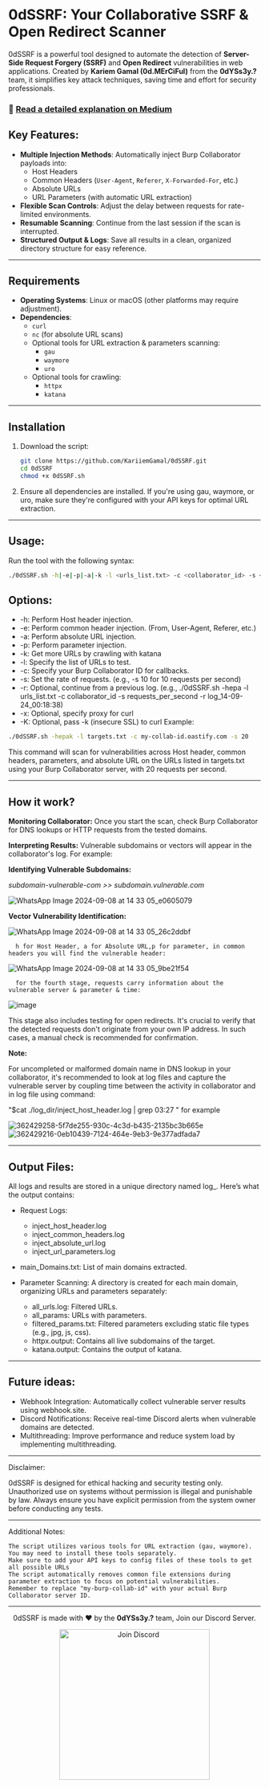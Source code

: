 # 0dSSRF: Your Collaborative SSRF & Open Redirect Scanner

0dSSRF is a powerful tool designed to automate the detection of **Server-Side Request Forgery (SSRF)** and **Open Redirect** vulnerabilities in web applications. Created by **Kariem Gamal (0d.MErCiFul)** from the **0dYSs3y.?** team, it simplifies key attack techniques, saving time and effort for security professionals.

### 🚀 [Read a detailed explanation on Medium](https://medium.com/@kariiem/0dssrf-automate-finding-ssrf-external-service-interactions-open-redirects-944be6770a02)


## Key Features:

- **Multiple Injection Methods**: Automatically inject Burp Collaborator payloads into:
  - Host Headers
  - Common Headers (`User-Agent`, `Referer`, `X-Forwarded-For`, etc.)
  - Absolute URLs
  - URL Parameters (with automatic URL extraction)
- **Flexible Scan Controls**: Adjust the delay between requests for rate-limited environments.
- **Resumable Scanning**: Continue from the last session if the scan is interrupted.
- **Structured Output & Logs**: Save all results in a clean, organized directory structure for easy reference.

---

## Requirements

- **Operating Systems**: Linux or macOS (other platforms may require adjustment).
- **Dependencies**:
  - `curl`
  - `nc` (for absolute URL scans)
  - Optional tools for URL extraction & parameters scanning: 
    - `gau`
    - `waymore`
    - `uro`
  - Optional tools for crawling:
    - `httpx`
    - `katana`
---




## Installation

1. Download the script:
   ```bash
   git clone https://github.com/KariiemGamal/0dSSRF.git
   cd 0dSSRF
   chmod +x 0dSSRF.sh
   ```
2. Ensure all dependencies are installed. If you're using gau, waymore, or uro, make sure they're configured with your API keys for optimal URL extraction.

   
---


## Usage:

Run the tool with the following syntax:
```bash
./0dSSRF.sh -h|-e|-p|-a|-k -l <urls_list.txt> -c <collaborator_id> -s <requests_per_second> [-r <log_directory>] [-k] [-x proxy|--proxy=proxy]
```

## Options:

* -h: Perform Host header injection.
* -e: Perform common header injection. (From, User-Agent, Referer, etc.)
* -a: Perform absolute URL injection.
* -p: Perform parameter injection.
* -k: Get more URLs by crawling with katana
* -l: Specify the list of URLs to test.
* -c: Specify your Burp Collaborator ID for callbacks.
* -s: Set the rate of requests. (e.g., -s 10 for 10 requests per second)
* -r: Optional, continue from a previous log. (e.g., ./0dSSRF.sh -hepa -l urls_list.txt -c collaborator_id -s requests_per_second -r log_14-09-24_00:18:38)
* -x: Optional, specify proxy for curl
* -K: Optional, pass -k (insecure SSL) to curl
Example:
```bash
./0dSSRF.sh -hepak -l targets.txt -c my-collab-id.oastify.com -s 20
```
This command will scan for vulnerabilities across Host header, common headers, parameters, and absolute URL on the URLs listed in targets.txt using your Burp Collaborator server, with 20 requests per second.

---

## How it work?

**Monitoring Collaborator:** Once you start the scan, check Burp Collaborator for DNS lookups or HTTP requests from the tested domains.
 
**Interpreting Results:** Vulnerable subdomains or vectors will appear in the collaborator's log. For example:

**Identifying Vulnerable Subdomains:** 

*subdomain-vulnerable-com >> subdomain.vulnerable.com*

![WhatsApp Image 2024-09-08 at 14 33 05_e0605079](https://github.com/user-attachments/assets/c633e93c-a6e2-4fe5-bcae-e47c7fb94e78)


**Vector Vulnerability Identification:** 

![WhatsApp Image 2024-09-08 at 14 33 05_26c2ddbf](https://github.com/user-attachments/assets/ad2536a4-50d0-49de-b925-c85fcdda75aa)


      h for Host Header, a for Absolute URL,p for parameter, in common headers you will find the vulnerable header:

![WhatsApp Image 2024-09-08 at 14 33 05_9be21f54](https://github.com/user-attachments/assets/8086c9a0-bc3d-4aee-8b74-51ddc6dfce91)



      for the fourth stage, requests carry information about the vulnerable server & parameter & time:

![image](https://github.com/user-attachments/assets/a753d93a-0194-4229-9a0d-0a3332eb8ae5)

This stage also includes testing for open redirects. It's crucial to verify that the detected requests don't originate from your own IP address. In such cases, a manual check is recommended for confirmation.

**Note:**

For uncompleted or malformed domain name in DNS lookup in your collaborator, it's recommended to look at log files and capture the vulnerable server by coupling time between the activity in collaborator and in log file using command:

"$cat  ./log_dir/inject_host_header.log | grep 03:27 " for example

![362429258-5f7de255-930c-4c3d-b435-2135bc3b665e](https://github.com/user-attachments/assets/1a24cd18-ac57-44c6-99dd-f30d3de1294f)
![362429216-0eb10439-7124-464e-9eb3-9e377adfada7](https://github.com/user-attachments/assets/e3ce4230-924d-4dfb-9f34-f54da095ca01)

---

## Output Files:

All logs and results are stored in a unique directory named log_<timestamp>. Here’s what the output contains:

- Request Logs:
  
    - inject_host_header.log
    - inject_common_headers.log
    - inject_absolute_url.log
    - inject_url_parameters.log

- main_Domains.txt: List of main domains extracted.
- Parameter Scanning: A directory is created for each main domain, organizing URLs and parameters separately:

    - all_urls.log: Filtered URLs.
    - all_params: URLs with parameters.
    - filtered_params.txt: Filtered parameters excluding static file types (e.g., jpg, js, css).
    - httpx.output: Contains all live subdomains of the target.
    - katana.output: Contains the output of katana.

---

## Future ideas:

- Webhook Integration: Automatically collect vulnerable server results using webhook.site.
- Discord Notifications: Receive real-time Discord alerts when vulnerable domains are detected.
- Multithreading: Improve performance and reduce system load by implementing multithreading.

---


Disclaimer:

0dSSRF is designed for ethical hacking and security testing only. Unauthorized use on systems without permission is illegal and punishable by law. Always ensure you have explicit permission from the system owner before conducting any tests.

---
Additional Notes:
   
    The script utilizes various tools for URL extraction (gau, waymore). You may need to install these tools separately.
    Make sure to add your API keys to config files of these tools to get all possible URLs
    The script automatically removes common file extensions during parameter extraction to focus on potential vulnerabilities.
    Remember to replace "my-burp-collab-id" with your actual Burp Collaborator server ID.

--------

<div align="center">

0dSSRF is made with ❤️ by the **0dYSs3y.?** team, Join our Discord Server.

<a href="https://discord.gg/nHmzPVE78X"><img src="https://github.com/user-attachments/assets/b6bc53ad-1c2e-4134-af49-29f12da47fef" width="300" alt="Join Discord"></a>

</div>


